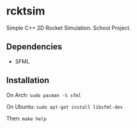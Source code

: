 # rcktsim
Simple C++ 2D Rocket Simulation. School Project.


## Dependencies
* SFML

## Installation

On Arch:
    ```sudo pacman -S sfml```

On Ubuntu:
    ```sudo apt-get install libsfml-dev```

Then: ```make help```